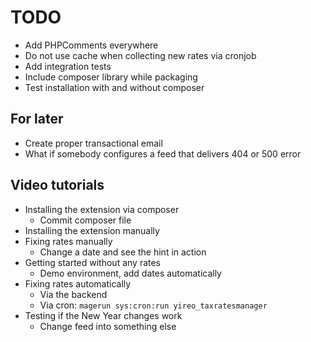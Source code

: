 # TODO
- Add PHPComments everywhere
- Do not use cache when collecting new rates via cronjob
- Add integration tests
- Include composer library while packaging
- Test installation with and without composer

## For later
- Create proper transactional email
- What if somebody configures a feed that delivers 404 or 500 error

## Video tutorials
- Installing the extension via composer
    - Commit composer file
- Installing the extension manually
- Fixing rates manually
    - Change a date and see the hint in action
- Getting started without any rates
    - Demo environment, add dates automatically
- Fixing rates automatically
    - Via the backend
    - Via cron: `magerun sys:cron:run yireo_taxratesmanager`
- Testing if the New Year changes work
    - Change feed into something else